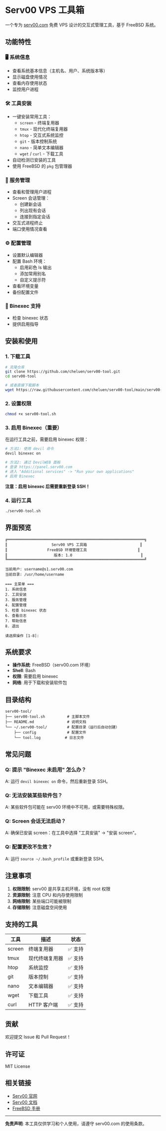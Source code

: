 # Serv00 VPS 工具箱

一个专为 [serv00.com](https://serv00.com) 免费 VPS 设计的交互式管理工具，基于 FreeBSD 系统。

## 功能特性

### 🖥️ 系统信息
- 查看系统基本信息（主机名、用户、系统版本等）
- 显示磁盘使用情况
- 查看内存使用状态
- 监控用户进程

### 🛠️ 工具安装
- 一键安装常用工具：
  - `screen` - 终端复用器
  - `tmux` - 现代化终端复用器
  - `htop` - 交互式系统监控
  - `git` - 版本控制系统
  - `nano` - 简单文本编辑器
  - `wget` / `curl` - 下载工具
- 自动检测已安装的工具
- 使用 FreeBSD 的 `pkg` 包管理器

### 🔧 服务管理
- 查看和管理用户进程
- Screen 会话管理：
  - 创建新会话
  - 列出现有会话
  - 连接到指定会话
- 交互式进程终止
- 端口使用情况查看

### ⚙️ 配置管理
- 设置默认编辑器
- 配置 Bash 环境：
  - 启用彩色 ls 输出
  - 添加常用别名
  - 自定义提示符
- 查看环境变量
- 备份配置文件

### 🔐 Binexec 支持
- 检查 binexec 状态
- 提供启用指导

## 安装和使用

### 1. 下载工具

```bash
# 克隆仓库
git clone https://github.com/cheluen/serv00-tool.git
cd serv00-tool

# 或者直接下载脚本
wget https://raw.githubusercontent.com/cheluen/serv00-tool/main/serv00-tool.sh
```

### 2. 设置权限

```bash
chmod +x serv00-tool.sh
```

### 3. 启用 Binexec（重要）

在运行工具之前，需要启用 binexec 权限：

```bash
# 方法1: 使用 devil 命令
devil binexec on

# 方法2: 通过 DevilWEB 面板
# 登录 https://panel.serv00.com
# 进入 "Additional services" -> "Run your own applications"
# 启用 Binexec
```

**注意：启用 binexec 后需要重新登录 SSH！**

### 4. 运行工具

```bash
./serv00-tool.sh
```

## 界面预览

```
╔══════════════════════════════════════════════════════════════╗
║                    Serv00 VPS 工具箱                        ║
║                  FreeBSD 环境管理工具                       ║
║                     版本: 1.0                               ║
╚══════════════════════════════════════════════════════════════╝

当前用户: username@s1.serv00.com
当前目录: /usr/home/username

=== 主菜单 ===
1. 系统信息
2. 工具安装
3. 服务管理
4. 配置管理
5. 检查 binexec 状态
6. 查看日志
7. 帮助信息
8. 退出

请选择操作 [1-8]:
```

## 系统要求

- **操作系统**: FreeBSD（serv00.com 环境）
- **Shell**: Bash
- **权限**: 需要启用 binexec
- **网络**: 用于下载和安装软件包

## 目录结构

```
serv00-tool/
├── serv00-tool.sh          # 主脚本文件
├── README.md               # 说明文档
└── ~/.serv00-tool/         # 配置目录（运行后自动创建）
    ├── config              # 配置文件
    └── tool.log           # 日志文件
```

## 常见问题

### Q: 提示 "Binexec 未启用" 怎么办？
A: 运行 `devil binexec on` 命令，然后重新登录 SSH。

### Q: 无法安装某些软件包？
A: 某些软件包可能在 serv00 环境中不可用，或需要特殊权限。

### Q: Screen 会话无法启动？
A: 确保已安装 screen：在工具中选择 "工具安装" -> "安装 screen"。

### Q: 配置更改不生效？
A: 运行 `source ~/.bash_profile` 或重新登录 SSH。

## 注意事项

1. **权限限制**: serv00 是共享主机环境，没有 root 权限
2. **资源限制**: 注意 CPU 和内存使用限制
3. **网络限制**: 某些端口可能被限制
4. **存储限制**: 注意磁盘空间使用

## 支持的工具

| 工具 | 描述 | 状态 |
|------|------|------|
| screen | 终端复用器 | ✅ 支持 |
| tmux | 现代终端复用器 | ✅ 支持 |
| htop | 系统监控 | ✅ 支持 |
| git | 版本控制 | ✅ 支持 |
| nano | 文本编辑器 | ✅ 支持 |
| wget | 下载工具 | ✅ 支持 |
| curl | HTTP 客户端 | ✅ 支持 |

## 贡献

欢迎提交 Issue 和 Pull Request！

## 许可证

MIT License

## 相关链接

- [Serv00 官网](https://serv00.com)
- [Serv00 文档](https://docs.serv00.com)
- [FreeBSD 手册](https://www.freebsd.org/doc/)

---

**免责声明**: 本工具仅供学习和个人使用，请遵守 serv00.com 的使用条款。
